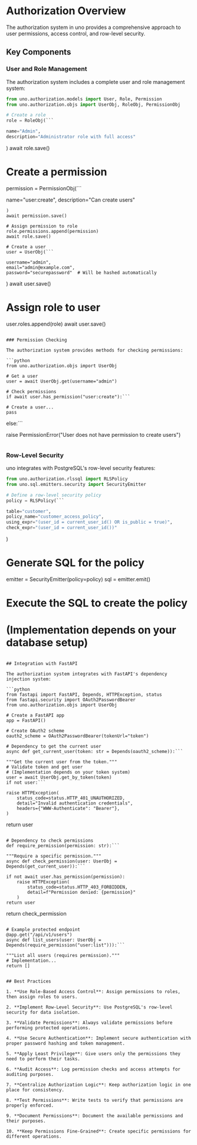 # Authorization Overview

The authorization system in uno provides a comprehensive approach to user permissions, access control, and row-level security.

## Key Components

### User and Role Management

The authorization system includes a complete user and role management system:

```python
from uno.authorization.models import User, Role, Permission
from uno.authorization.objs import UserObj, RoleObj, PermissionObj

# Create a role
role = RoleObj(```

name="Admin",
description="Administrator role with full access"
```
)
await role.save()

# Create a permission
permission = PermissionObj(```

name="user:create",
description="Can create users"
```
)
await permission.save()

# Assign permission to role
role.permissions.append(permission)
await role.save()

# Create a user
user = UserObj(```

username="admin",
email="admin@example.com",
password="securepassword"  # Will be hashed automatically
```
)
await user.save()

# Assign role to user
user.roles.append(role)
await user.save()
```

### Permission Checking

The authorization system provides methods for checking permissions:

```python
from uno.authorization.objs import UserObj

# Get a user
user = await UserObj.get(username="admin")

# Check permissions
if await user.has_permission("user:create"):```

# Create a user...
pass
```
else:```

raise PermissionError("User does not have permission to create users")
```
```

### Row-Level Security

uno integrates with PostgreSQL's row-level security features:

```python
from uno.authorization.rlssql import RLSPolicy
from uno.sql.emitters.security import SecurityEmitter

# Define a row-level security policy
policy = RLSPolicy(```

table="customer",
policy_name="customer_access_policy",
using_expr="(user_id = current_user_id() OR is_public = true)",
check_expr="(user_id = current_user_id())"
```
)

# Generate SQL for the policy
emitter = SecurityEmitter(policy=policy)
sql = emitter.emit()

# Execute the SQL to create the policy
# (Implementation depends on your database setup)
```

## Integration with FastAPI

The authorization system integrates with FastAPI's dependency injection system:

```python
from fastapi import FastAPI, Depends, HTTPException, status
from fastapi.security import OAuth2PasswordBearer
from uno.authorization.objs import UserObj

# Create a FastAPI app
app = FastAPI()

# Create OAuth2 scheme
oauth2_scheme = OAuth2PasswordBearer(tokenUrl="token")

# Dependency to get the current user
async def get_current_user(token: str = Depends(oauth2_scheme)):```

"""Get the current user from the token."""
# Validate token and get user
# (Implementation depends on your token system)
user = await UserObj.get_by_token(token)
if not user:```

raise HTTPException(
    status_code=status.HTTP_401_UNAUTHORIZED,
    detail="Invalid authentication credentials",
    headers={"WWW-Authenticate": "Bearer"},
)
```
return user
```

# Dependency to check permissions
def require_permission(permission: str):```

"""Require a specific permission."""
async def check_permission(user: UserObj = Depends(get_current_user)):```

if not await user.has_permission(permission):
    raise HTTPException(
        status_code=status.HTTP_403_FORBIDDEN,
        detail=f"Permission denied: {permission}"
    )
return user
```
return check_permission
```

# Example protected endpoint
@app.get("/api/v1/users")
async def list_users(user: UserObj = Depends(require_permission("user:list"))):```

"""List all users (requires permission)."""
# Implementation...
return []
```
```

## Best Practices

1. **Use Role-Based Access Control**: Assign permissions to roles, then assign roles to users.

2. **Implement Row-Level Security**: Use PostgreSQL's row-level security for data isolation.

3. **Validate Permissions**: Always validate permissions before performing protected operations.

4. **Use Secure Authentication**: Implement secure authentication with proper password hashing and token management.

5. **Apply Least Privilege**: Give users only the permissions they need to perform their tasks.

6. **Audit Access**: Log permission checks and access attempts for auditing purposes.

7. **Centralize Authorization Logic**: Keep authorization logic in one place for consistency.

8. **Test Permissions**: Write tests to verify that permissions are properly enforced.

9. **Document Permissions**: Document the available permissions and their purposes.

10. **Keep Permissions Fine-Grained**: Create specific permissions for different operations.